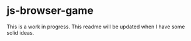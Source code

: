 # js-browser-game

This is a work in progress. This readme will be updated when I have some solid ideas.
